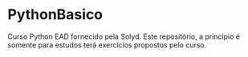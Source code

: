 # PythonBasico
Curso Python EAD fornecido pela Solyd.
Este repositório, a princípio é somente para estudos terá exercícios propostos pelo curso.
